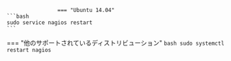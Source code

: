 					=== "Ubuntu 14.04"
    ```bash
    sudo service nagios restart
    ```
=== "他のサポートされているディストリビューション"
    ```bash
    sudo systemctl restart nagios
    ```